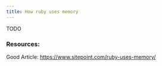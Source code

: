 ```yaml
---
title: How ruby uses memory
---
```


TODO

### Resources:
Good Article: https://www.sitepoint.com/ruby-uses-memory/

